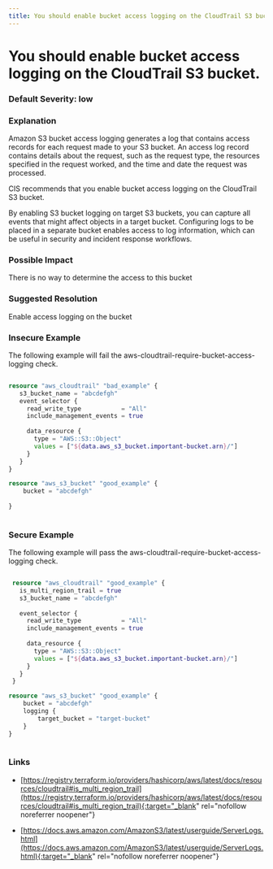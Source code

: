```yaml
---
title: You should enable bucket access logging on the CloudTrail S3 bucket.
---
```


# You should enable bucket access logging on the CloudTrail S3 bucket.

### Default Severity: <span class="severity low">low</span>

### Explanation

Amazon S3 bucket access logging generates a log that contains access records for each request made to your S3 bucket. An access log record contains details about the request, such as the request type, the resources specified in the request worked, and the time and date the request was processed.

CIS recommends that you enable bucket access logging on the CloudTrail S3 bucket.

By enabling S3 bucket logging on target S3 buckets, you can capture all events that might affect objects in a target bucket. Configuring logs to be placed in a separate bucket enables access to log information, which can be useful in security and incident response workflows.


### Possible Impact
There is no way to determine the access to this bucket

### Suggested Resolution
Enable access logging on the bucket


### Insecure Example

The following example will fail the aws-cloudtrail-require-bucket-access-logging check.
```terraform

resource "aws_cloudtrail" "bad_example" {
   s3_bucket_name = "abcdefgh"
   event_selector {
     read_write_type           = "All"
     include_management_events = true
 
     data_resource {
       type = "AWS::S3::Object"
       values = ["${data.aws_s3_bucket.important-bucket.arn}/"]
     }
   }
}

resource "aws_s3_bucket" "good_example" {
	bucket = "abcdefgh"
	
}
 
```



### Secure Example

The following example will pass the aws-cloudtrail-require-bucket-access-logging check.
```terraform

 resource "aws_cloudtrail" "good_example" {
   is_multi_region_trail = true
   s3_bucket_name = "abcdefgh"
 
   event_selector {
     read_write_type           = "All"
     include_management_events = true
 
     data_resource {
       type = "AWS::S3::Object"
       values = ["${data.aws_s3_bucket.important-bucket.arn}/"]
     }
   }
 }

resource "aws_s3_bucket" "good_example" {
	bucket = "abcdefgh"
	logging {
		target_bucket = "target-bucket"
	}
}
 
```



### Links


- [https://registry.terraform.io/providers/hashicorp/aws/latest/docs/resources/cloudtrail#is_multi_region_trail](https://registry.terraform.io/providers/hashicorp/aws/latest/docs/resources/cloudtrail#is_multi_region_trail){:target="_blank" rel="nofollow noreferrer noopener"}

- [https://docs.aws.amazon.com/AmazonS3/latest/userguide/ServerLogs.html](https://docs.aws.amazon.com/AmazonS3/latest/userguide/ServerLogs.html){:target="_blank" rel="nofollow noreferrer noopener"}



